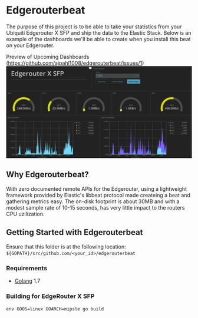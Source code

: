 # Edgerouterbeat

The purpose of this project is to be able to take your statistics from your Ubiquiti Edgerouter X SFP and ship the data to the Elastic Stack.  Below is an example of the dashboards we'll be able to create when you install this beat on your Edgerouter.

Preview of Upcoming Dashboards (https://github.com/ajpahl1008/edgerouterbeat/issues/1)
![alt_text](https://github.com/ajpahl1008/edgerouterbeat/blob/master/images/Dashboard.png)


## Why Edgerouterbeat?

With zero documented remote APIs for the Edgerouter, using a lightweight framework provided by Elastic's libbeat protocol made createing a beat and gathering metrics easy.  The on-disk footprint is about 30MB and with a modest sample rate of 10-15 seconds, has very little impact to the routers CPU uzilization.


## Getting Started with Edgerouterbeat

Ensure that this folder is at the following location:
`${GOPATH}/src/github.com/<your_id>/edgerouterbeat`

### Requirements

* [Golang](https://golang.org/dl/) 1.7

### Building for EdgeRouter X SFP
```
env GOOS=linux GOARCH=mipsle go build 
```
